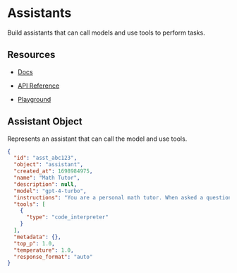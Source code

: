 # Assistants

Build assistants that can call models and use tools to perform tasks.

## Resources

- [Docs](https://platform.openai.com/docs/assistants)

- [API Reference](https://platform.openai.com/docs/api-reference/assistants)

- [Playground](https://platform.openai.com/playground/assistants)

## Assistant Object

Represents an assistant that can call the model and use tools.

```json
{
  "id": "asst_abc123",
  "object": "assistant",
  "created_at": 1698984975,
  "name": "Math Tutor",
  "description": null,
  "model": "gpt-4-turbo",
  "instructions": "You are a personal math tutor. When asked a question, write and run Python code to answer the question.",
  "tools": [
    {
      "type": "code_interpreter"
    }
  ],
  "metadata": {},
  "top_p": 1.0,
  "temperature": 1.0,
  "response_format": "auto"
}
```

